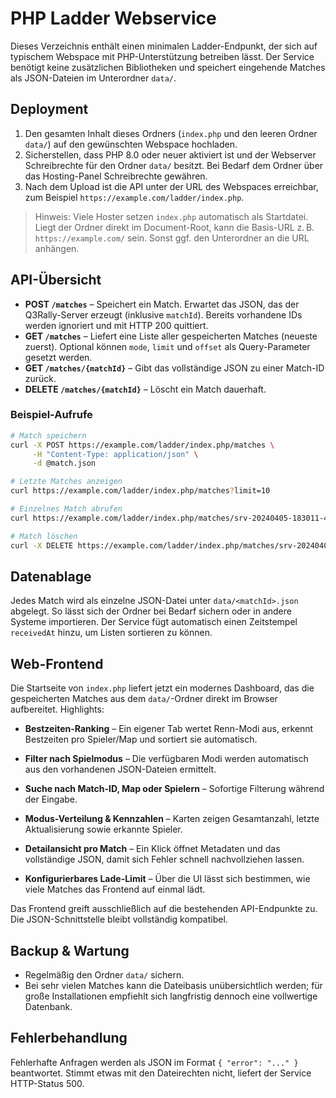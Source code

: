 # PHP Ladder Webservice

Dieses Verzeichnis enthält einen minimalen Ladder-Endpunkt, der sich auf typischem Webspace mit PHP-Unterstützung betreiben lässt. Der Service benötigt keine zusätzlichen Bibliotheken und speichert eingehende Matches als JSON-Dateien im Unterordner `data/`.

## Deployment
1. Den gesamten Inhalt dieses Ordners (`index.php` und den leeren Ordner `data/`) auf den gewünschten Webspace hochladen.
2. Sicherstellen, dass PHP 8.0 oder neuer aktiviert ist und der Webserver Schreibrechte für den Ordner `data/` besitzt. Bei Bedarf dem Ordner über das Hosting-Panel Schreibrechte gewähren.
3. Nach dem Upload ist die API unter der URL des Webspaces erreichbar, zum Beispiel `https://example.com/ladder/index.php`.

> Hinweis: Viele Hoster setzen `index.php` automatisch als Startdatei. Liegt der Ordner direkt im Document-Root, kann die Basis-URL z. B. `https://example.com/` sein. Sonst ggf. den Unterordner an die URL anhängen.

## API-Übersicht

* **POST `/matches`** – Speichert ein Match. Erwartet das JSON, das der Q3Rally-Server erzeugt (inklusive `matchId`). Bereits vorhandene IDs werden ignoriert und mit HTTP 200 quittiert.
* **GET `/matches`** – Liefert eine Liste aller gespeicherten Matches (neueste zuerst). Optional können `mode`, `limit` und `offset` als Query-Parameter gesetzt werden.
* **GET `/matches/{matchId}`** – Gibt das vollständige JSON zu einer Match-ID zurück.
* **DELETE `/matches/{matchId}`** – Löscht ein Match dauerhaft.

### Beispiel-Aufrufe
```bash
# Match speichern
curl -X POST https://example.com/ladder/index.php/matches \
     -H "Content-Type: application/json" \
     -d @match.json

# Letzte Matches anzeigen
curl https://example.com/ladder/index.php/matches?limit=10

# Einzelnes Match abrufen
curl https://example.com/ladder/index.php/matches/srv-20240405-183011-42

# Match löschen
curl -X DELETE https://example.com/ladder/index.php/matches/srv-20240405-183011-42
```

## Datenablage
Jedes Match wird als einzelne JSON-Datei unter `data/<matchId>.json` abgelegt. So lässt sich der Ordner bei Bedarf sichern oder in andere Systeme importieren. Der Service fügt automatisch einen Zeitstempel `receivedAt` hinzu, um Listen sortieren zu können.

## Web-Frontend

Die Startseite von `index.php` liefert jetzt ein modernes Dashboard, das die gespeicherten Matches aus dem `data/`-Ordner direkt im Browser aufbereitet. Highlights:

* **Bestzeiten-Ranking** – Ein eigener Tab wertet Renn-Modi aus, erkennt Bestzeiten pro Spieler/Map und sortiert sie automatisch.


* **Filter nach Spielmodus** – Die verfügbaren Modi werden automatisch aus den vorhandenen JSON-Dateien ermittelt.
* **Suche nach Match-ID, Map oder Spielern** – Sofortige Filterung während der Eingabe.
* **Modus-Verteilung & Kennzahlen** – Karten zeigen Gesamtanzahl, letzte Aktualisierung sowie erkannte Spieler.
* **Detailansicht pro Match** – Ein Klick öffnet Metadaten und das vollständige JSON, damit sich Fehler schnell nachvollziehen lassen.
* **Konfigurierbares Lade-Limit** – Über die UI lässt sich bestimmen, wie viele Matches das Frontend auf einmal lädt.

Das Frontend greift ausschließlich auf die bestehenden API-Endpunkte zu. Die JSON-Schnittstelle bleibt vollständig kompatibel.

## Backup & Wartung
* Regelmäßig den Ordner `data/` sichern.
* Bei sehr vielen Matches kann die Dateibasis unübersichtlich werden; für große Installationen empfiehlt sich langfristig dennoch eine vollwertige Datenbank.

## Fehlerbehandlung
Fehlerhafte Anfragen werden als JSON im Format `{ "error": "..." }` beantwortet. Stimmt etwas mit den Dateirechten nicht, liefert der Service HTTP-Status 500.

